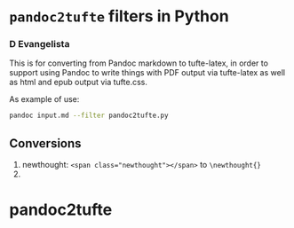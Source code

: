 # `pandoc2tufte` filters in Python
### D Evangelista

This is for converting from Pandoc markdown to tufte-latex, in order to
support using Pandoc to write things with PDF output via tufte-latex as 
well as html and epub output via tufte.css. 

As example of use:

```bash
pandoc input.md --filter pandoc2tufte.py
```

## Conversions

1. newthought: `<span class="newthought"></span>` to `\newthought{}`
2. 
# pandoc2tufte
